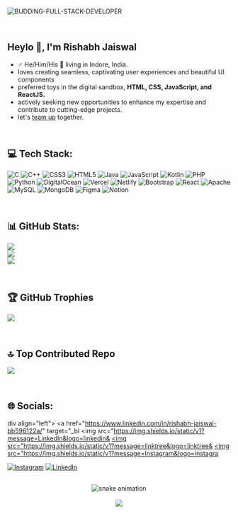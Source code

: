 <br>

![BUDDING-FULL-STACK-DEVELOPER](https://github.com/itsRishh/itsRishh/assets/105977672/40243045-7b3f-4f99-b571-baa5bf8dc138)

<br>
<h2 color="#ffffff" align="left">Heylo 👋, I'm Rishabh Jaiswal</h2>
<ul>
  <li>♂ He/Him/His 📍 living in Indore, India.</li>
  <li>loves creating seamless, captivating user experiences and beautiful UI components</li>
  <li>preferred toys in the digital sandbox, <strong>HTML, CSS, JavaScript, and ReactJS.</strong></li>
  <li>actively seeking new opportunities to enhance my expertise and contribute to cutting-edge projects.</li>
  <li>let's <a href="mailto:rish.jaiswal100@gmail.com">team up</a> together.</li>
</ul>
<br>

<h2>💻 Tech Stack:</h2>

![C](https://img.shields.io/badge/c-%2300599C.svg?style=for-the-badge&logo=c&logoColor=white) ![C++](https://img.shields.io/badge/c++-%2300599C.svg?style=for-the-badge&logo=c%2B%2B&logoColor=white) ![CSS3](https://img.shields.io/badge/css3-%231572B6.svg?style=for-the-badge&logo=css3&logoColor=white) ![HTML5](https://img.shields.io/badge/html5-%23E34F26.svg?style=for-the-badge&logo=html5&logoColor=white) ![Java](https://img.shields.io/badge/java-%23ED8B00.svg?style=for-the-badge&logo=openjdk&logoColor=white) ![JavaScript](https://img.shields.io/badge/javascript-%23323330.svg?style=for-the-badge&logo=javascript&logoColor=%23F7DF1E) ![Kotlin](https://img.shields.io/badge/kotlin-%237F52FF.svg?style=for-the-badge&logo=kotlin&logoColor=white) ![PHP](https://img.shields.io/badge/php-%23777BB4.svg?style=for-the-badge&logo=php&logoColor=white) ![Python](https://img.shields.io/badge/python-3670A0?style=for-the-badge&logo=python&logoColor=ffdd54) ![DigitalOcean](https://img.shields.io/badge/DigitalOcean-%230167ff.svg?style=for-the-badge&logo=digitalOcean&logoColor=white) ![Vercel](https://img.shields.io/badge/vercel-%23000000.svg?style=for-the-badge&logo=vercel&logoColor=white) ![Netlify](https://img.shields.io/badge/netlify-%23000000.svg?style=for-the-badge&logo=netlify&logoColor=#00C7B7) ![Bootstrap](https://img.shields.io/badge/bootstrap-%238511FA.svg?style=for-the-badge&logo=bootstrap&logoColor=white) ![React](https://img.shields.io/badge/react-%2320232a.svg?style=for-the-badge&logo=react&logoColor=%2361DAFB) ![Apache](https://img.shields.io/badge/apache-%23D42029.svg?style=for-the-badge&logo=apache&logoColor=white) ![MySQL](https://img.shields.io/badge/mysql-%2300000f.svg?style=for-the-badge&logo=mysql&logoColor=white) ![MongoDB](https://img.shields.io/badge/MongoDB-%234ea94b.svg?style=for-the-badge&logo=mongodb&logoColor=white) ![Figma](https://img.shields.io/badge/figma-%23F24E1E.svg?style=for-the-badge&logo=figma&logoColor=white) ![Notion](https://img.shields.io/badge/Notion-%23000000.svg?style=for-the-badge&logo=notion&logoColor=white)

<br>

<h2>📊 GitHub Stats:</h2>

![](https://github-readme-stats.vercel.app/api?username=itsRishh&theme=gotham&hide_border=false&include_all_commits=true&count_private=true)<br/>
![](https://github-readme-streak-stats.herokuapp.com/?user=itsRishh&theme=gotham&hide_border=false)<br/>
![](https://github-readme-stats.vercel.app/api/top-langs/?username=itsRishh&theme=gotham&hide_border=false&include_all_commits=true&count_private=true&layout=compact)

<br>

<h2>🏆 GitHub Trophies</h2>

![](https://github-profile-trophy.vercel.app/?username=itsRishh&theme=monokai&no-frame=false&no-bg=true&margin-w=4)

<br>

<h2>🔝 Top Contributed Repo</h2>

![](https://github-contributor-stats.vercel.app/api?username=itsRishh&limit=5&theme=radical&combine_all_yearly_contributions=true)

<br>

<h2>🌐 Socials:</h2>

div align="left">
 <a href="https://www.linkedin.com/in/rishabh-jaiswal-bb596122a/" target="_bl
 <img src="https://img.shields.io/static/v1?message=LinkedIn&logo=linkedin&
 </a>
 <a href="https://linktr.ee/Rish.place" target="_blank">
 <img src="https://img.shields.io/static/v1?message=linktree&logo=linktree&
 </a>
 <a href="https://www.instagram.com/notyo.rish/" target="_blank">
 <img src="https://img.shields.io/static/v1?message=Instagram&logo=instagra
 </a>
</div>


[![Instagram](https://img.shields.io/badge/Instagram-%23E4405F.svg?logo=Instagram&logoColor=white)](https://instagram.com/https://www.instagram.com/notyo.rish/) [![LinkedIn](https://img.shields.io/badge/LinkedIn-%230077B5.svg?logo=linkedin&logoColor=white)](https://linkedin.com/in/https://www.linkedin.com/mwlite/in/rishabh-jaiswal-bb596122a) 

<br>

<div align="center">
  <img src="https://raw.githubusercontent.com/itsRishh/itsRishh/output/snake.svg" alt="snake animation"/>
</div>

<br>

<div align="center">
  <img src="https://profile-counter.glitch.me/itsRishh/count.svg?"/>
</div>


<!-- Proudly created with GPRM ( https://gprm.itsvg.in ) -->
